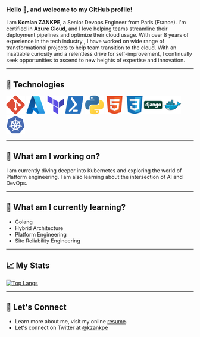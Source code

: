### Hello 👋, and welcome to my GitHub profile!

I am **Komlan ZANKPE**, a Senior Devops Engineer from Paris (France). I'm certified in **Azure Cloud**, and I love helping teams streamline their deployment pipelines and optimize their cloud usage. With over 8 years of experience in the tech industry , I have worked on wide range of transformational projects to help team transition to the cloud. With an insatiable curiosity and a relentless drive for self-improvement, I continually seek opportunities to ascend to new heights of expertise and innovation.


---

## 🤖 Technologies


<img src="./assets/git.svg" alt="Git Logo" width="50" height="50"/> <img src="./assets/azure.svg" alt="Azure Logo" width="50" height="50"/> <img src="./assets/terraform.svg" alt="Terraform Logo" width="50" height="50"/><img src="./assets/PowerShell.svg" alt="Powershell Logo" width="50" height="50"/> <img src="./assets/python.svg" alt="Python Logo" width="50" height="50"/> <img src="./assets/html5-original.svg" alt="HTML Logo" width="50" height="50"/> <img src="./assets/css3-original.svg" alt="CSS Logo" width="50" height="50"/><img src="./assets/django.svg" alt="Django Logo" width="50" height="50"/><img src="./assets/docker-original.svg" alt="Docker Logo" width="50" height="50"/><img src="./assets/kubernetes-plain.svg" alt="Kubernetes Logo" width="50" height="50"/>

---

## 💼 What am I working on?

I am currently diving deeper into Kubernetes and exploring the world of Platform engineering. I am also learning about the intersection of AI and DevOps.

---

## 🌱 What am I currently learning?

- Golang
- Hybrid Architecture
- Platform Engineering
- Site Reliability Engineering

---
## &#x1f4c8; My Stats

[![Top Langs](https://github-readme-stats.vercel.app/api/top-langs/?username=kzankpe&layout=compact&theme=tokyonight)](https://github.com/kzankpe)

---

## 🤝 Let's Connect

- Learn more about me, visit my online [resume](https://me.kzankpe.com).
- Let's connect on Twitter at [@kzankpe](https://twitter.com/kzankpe)
